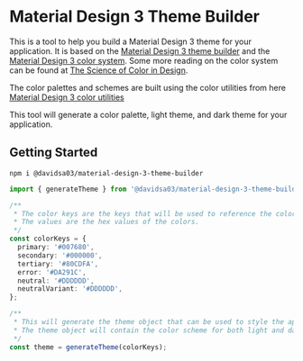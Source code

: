 # Material Design 3 Theme Builder

This is a tool to help you build a Material Design 3 theme for your application. It is based on the [Material Design 3 theme builder](https://material-foundation.github.io/material-theme-builder/) and the [Material Design 3 color system](https://m3.material.io/styles/color/system/overview). Some more reading on the color system can be found at [The Science of Color in Design](https://material.io/blog/science-of-color-design).

The color palettes and schemes are built using the color utilities from here [Material Design 3 color utilities](https://github.com/material-foundation/material-color-utilities)

This tool will generate a color palette, light theme, and dark theme for your application.

## Getting Started
`npm i @davidsa03/material-design-3-theme-builder`

```typescript
import { generateTheme } from '@davidsa03/material-design-3-theme-builder';

/**
 * The color keys are the keys that will be used to reference the colors in the theme.
 * The values are the hex values of the colors.
 */
const colorKeys = {
  primary: '#007680',
  secondary: '#000000',
  tertiary: '#80CDFA',
  error: '#DA291C',
  neutral: '#DDDDDD',
  neutralVariant: '#DDDDDD',
};

/**
 * This will generate the theme object that can be used to style the application.
 * The theme object will contain the color scheme for both light and dark mode.
 */
const theme = generateTheme(colorKeys);

```
